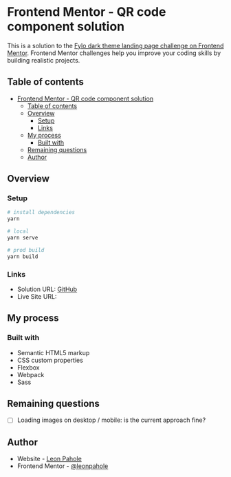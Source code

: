 # Frontend Mentor - QR code component solution

This is a solution to the [Fylo dark theme landing page challenge on Frontend Mentor](https://www.frontendmentor.io/challenges/fylo-dark-theme-landing-page-5ca5f2d21e82137ec91a50fd). Frontend Mentor challenges help you improve your coding skills by building realistic projects.

## Table of contents

- [Frontend Mentor - QR code component solution](#frontend-mentor---qr-code-component-solution)
  - [Table of contents](#table-of-contents)
  - [Overview](#overview)
    - [Setup](#setup)
    - [Links](#links)
  - [My process](#my-process)
    - [Built with](#built-with)
  - [Remaining questions](#remaining-questions)
  - [Author](#author)

## Overview

### Setup

```bash
# install dependencies
yarn

# local
yarn serve

# prod build
yarn build
```

### Links

- Solution URL: [GitHub](https://github.com/leonpahole/fm-fylo-landing-page)
- Live Site URL:

## My process

### Built with

- Semantic HTML5 markup
- CSS custom properties
- Flexbox
- Webpack
- Sass

## Remaining questions

- [ ] Loading images on desktop / mobile: is the current approach fine?

## Author

- Website - [Leon Pahole](https://leonpahole.com)
- Frontend Mentor - [@leonpahole](https://www.frontendmentor.io/profile/leonpahole)
